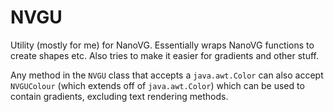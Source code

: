 # NVGU
Utility (mostly for me) for NanoVG. Essentially wraps NanoVG functions to create shapes etc.
Also tries to make it easier for gradients and other stuff.

Any method in the `NVGU` class that accepts a `java.awt.Color` can also accept `NVGUColour` (which extends off of `java.awt.Color`)
which can be used to contain gradients, excluding text rendering methods.
